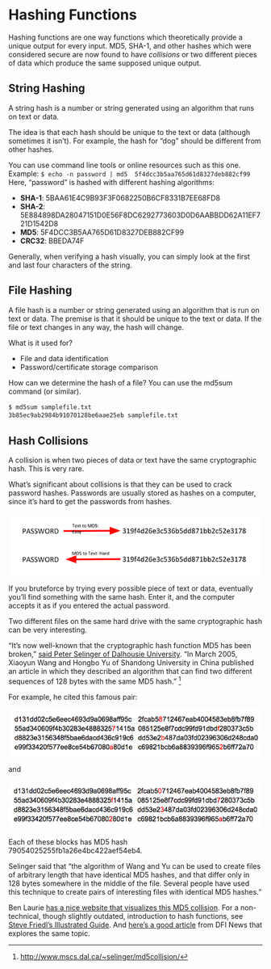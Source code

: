 # Hashing Functions

Hashing functions are one way functions which theoretically provide a unique output for every input. MD5, SHA-1, and other hashes which were considered secure are now found to have _collisions_ or two different pieces of data which produce the same supposed unique output.

## String Hashing

A string hash is a number or string generated using an algorithm that runs on text or data.

The idea is that each hash should be unique to the text or data (although sometimes it isn’t). For example, the hash for “dog” should be different from other hashes.

You can use command line tools or online resources such as this one.
Example:
`$ echo -n password | md5  5f4dcc3b5aa765d61d8327deb882cf99`
Here, “password” is hashed with different hashing algorithms:

- **SHA-1**: 5BAA61E4C9B93F3F0682250B6CF8331B7EE68FD8
- **SHA-2**: 5E884898DA28047151D0E56F8DC6292773603D0D6AABBDD62A11EF721D1542D8
- **MD5**: 5F4DCC3B5AA765D61D8327DEB882CF99
- **CRC32**: BBEDA74F

Generally, when verifying a hash visually, you can simply look at the first and last four characters of the string.

## File Hashing

A file hash is a number or string generated using an algorithm that is run on text or data. The premise is that it should be unique to the text or data. If the file or text changes in any way, the hash will change.

What is it used for?
- File and data identification
- Password/certificate storage comparison

How can we determine the hash of a file? You can use the md5sum command (or similar).

```bash
$ md5sum samplefile.txt
3b85ec9ab2984b91070128be6aae25eb samplefile.txt
```

## Hash Collisions

A collision is when two pieces of data or text have the same cryptographic hash. This is very rare.

What’s significant about collisions is that they can be used to crack password hashes. Passwords are usually stored as hashes on a computer, since it’s hard to get the passwords from hashes.

![Password to Hash](images/hashing-collision-1.png)

If you bruteforce by trying every possible piece of text or data, eventually you’ll find something with the same hash. Enter it, and the computer accepts it as if you entered the actual password.

Two different files on the same hard drive with the same cryptographic hash can be very interesting.

“It’s now well-known that the cryptographic hash function MD5 has been broken,” [said Peter Selinger of Dalhousie University](http://www.mscs.dal.ca/~selinger/md5collision/). “In March 2005, Xiaoyun Wang and Hongbo Yu of Shandong University in China published an article in which they described an algorithm that can find two different sequences of 128 bytes with the same MD5 hash.” [^1]

For example, he cited this famous pair:

![Password to Hash](images/hashing-collision-2.png)

and

![Password to Hash](images/hashing-collision-3.png)

Each of these blocks has MD5 hash 79054025255fb1a26e4bc422aef54eb4.

Selinger said that “the algorithm of Wang and Yu can be used to create files of arbitrary length that have identical MD5 hashes, and that differ only in 128 bytes somewhere in the middle of the file. Several people have used this technique to create pairs of interesting files with identical MD5 hashes.”

Ben Laurie [has a nice website that visualizes this MD5 collision](http://www.links.org/?p=6). For a non-technical, though slightly outdated, introduction to hash functions, see [Steve Friedl’s Illustrated Guide](http://www.unixwiz.net/techtips/iguide-crypto-hashes.html). And [here’s a good article](http://www.forensicmag.com/articles/2008/12/hash-algorithm-dilemma–hash-value-collisions) from DFI News that explores the same topic.


[^1]: http://www.mscs.dal.ca/~selinger/md5collision/